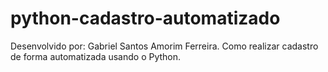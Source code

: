 # python-cadastro-automatizado
 Desenvolvido por: Gabriel Santos Amorim Ferreira. Como realizar cadastro de forma automatizada usando o Python.
